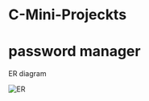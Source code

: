 # C-Mini-Projeckts



# password manager

ER diagram


![ER](https://github.com/gmandroroshe/C-sharp--Mini-Projeckts/assets/144511926/35d2aa26-2033-4a18-97be-f51128e69f45)


